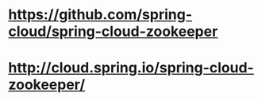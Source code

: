 # https://github.com/spring-cloud/spring-cloud-zookeeper
# http://cloud.spring.io/spring-cloud-zookeeper/
